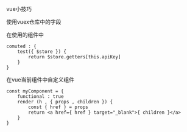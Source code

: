 vue小技巧

使用vuex仓库中的字段

在使用的组件中

```
comuted : {
	test({ $store }) {
	    return $store.getters[this.apiKey]
	}
}
```


在vue当前组件中自定义组件

```
const myComponent = {
	functional : true
	render (h , { props , children }) {
		const { href } = props
		return <a href={ href } target="_blank">{ children }</a>
	}
}
```

